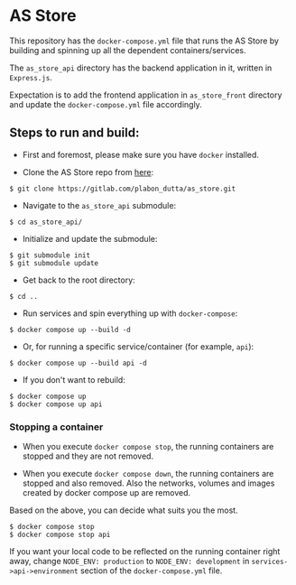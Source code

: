
# AS Store

This repository has the `docker-compose.yml` file that runs the AS Store by building and spinning up all the dependent containers/services.

The `as_store_api` directory has the backend application in it, written in `Express.js`.

Expectation is to add the frontend application in `as_store_front` directory and update the `docker-compose.yml` file accordingly.


## Steps to run and build:

- First and foremost, please make sure you have `docker` installed.


- Clone the AS Store repo from [here](https://gitlab.com/plabon_dutta/as_store):

```console
$ git clone https://gitlab.com/plabon_dutta/as_store.git
```


- Navigate to the `as_store_api` submodule:

```console
$ cd as_store_api/
```

- Initialize and update the submodule:

```console
$ git submodule init
$ git submodule update
```

- Get back to the root directory:

```console
$ cd ..
```

- Run services and spin everything up with `docker-compose`:

```console
$ docker compose up --build -d
```

- Or, for running a specific service/container (for example, `api`):

```console
$ docker compose up --build api -d
```

- If you don't want to rebuild:

```console
$ docker compose up
$ docker compose up api
```

### Stopping a container

- When you execute `docker compose stop`, the running containers are stopped and they are not removed.

- When you execute `docker compose down`, the running containers are stopped and also removed. Also the networks, volumes and images created by docker compose up are removed.

Based on the above, you can decide what suits you the most.

```console
$ docker compose stop
$ docker compose stop api
```



If you want your local code to be reflected on the running container right away, change `NODE_ENV: production` to `NODE_ENV: development` in `services->api->environment` section of the `docker-compose.yml` file.
